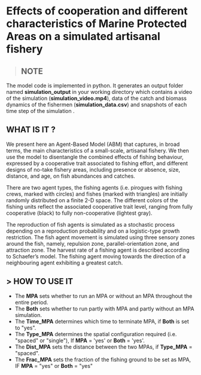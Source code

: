 # Effects of cooperation and different characteristics of Marine Protected Areas on a simulated artisanal fishery

> ## NOTE 
The model code is implemented in python. It generates an output folder named **simulation_output** in your working directory  which contains a video of the simulation (**simulation_video.mp4**), data of the catch and biomass dynamics of the fishermen (**simulation_data.csv**)  and snapshots of each time step of the simulation . 

## WHAT IS IT ?
We present here an Agent-Based Model (ABM) that captures, in broad terms, the main characteristics of a small-scale, artisanal fishery. We then use the model to disentangle the combined effects of fishing behaviour, expressed by a cooperative trait associated to fishing effort, and different designs of no-take fishery areas, including presence or absence, size, distance, and age, on fish abundances and catches.

There are two agent types, the fishing agents (i.e. pirogues with fishing crews, marked with circles) and fishes (marked with triangles) are initially randomly distributed on a finite 2-D space. The different colors of the fishing units reflect the associated cooperative trait level, ranging from fully cooperative (black) to fully non-cooperative (lightest gray). 

The reproduction of fish agents is simulated as a stochastic process depending on a reproduction probability and on a logistic-type growth restriction. The fish agent movement is simulated using three sensory zones around the fish, namely, repulsion zone, parallel-orientation zone, and attraction zone. The harvest rate of a fishing agent is described according to Schaefer’s model. The fishing agent moving towards the direction of a neighbouring agent exhibiting a greatest catch.

## > HOW TO USE IT

* The **MPA** sets whether to run an MPA or without an MPA throughout the entire period.
* The  **Both** sets whether to run partly with MPA and partly without an MPA simulation.
* The  **Time_MPA** determines which time to terminate MPA, if **Both** is set to "yes".
* The **Type_MPA** determines the spatial configuration required (i.e. "spaced" or "single"), If **MPA**  = 'yes' or **Both** = 'yes'.
* The **Dist_MPA** sets the distance between the two MPAs, if **Type_MPA** = "spaced".
* The **Frac_MPA** sets the fraction of the fishing ground to be set as MPA, IF **MPA** = "yes" or **Both** = "yes"

